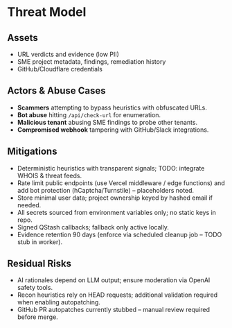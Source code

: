 # Threat Model

## Assets
- URL verdicts and evidence (low PII)
- SME project metadata, findings, remediation history
- GitHub/Cloudflare credentials

## Actors & Abuse Cases
- **Scammers** attempting to bypass heuristics with obfuscated URLs.
- **Bot abuse** hitting `/api/check-url` for enumeration.
- **Malicious tenant** abusing SME findings to probe other tenants.
- **Compromised webhook** tampering with GitHub/Slack integrations.

## Mitigations
- Deterministic heuristics with transparent signals; TODO: integrate WHOIS & threat feeds.
- Rate limit public endpoints (use Vercel middleware / edge functions) and add bot protection (hCaptcha/Turnstile) – placeholders noted.
- Store minimal user data; project ownership keyed by hashed email if needed.
- All secrets sourced from environment variables only; no static keys in repo.
- Signed QStash callbacks; fallback only active locally.
- Evidence retention 90 days (enforce via scheduled cleanup job – TODO stub in worker).

## Residual Risks
- AI rationales depend on LLM output; ensure moderation via OpenAI safety tools.
- Recon heuristics rely on HEAD requests; additional validation required when enabling autopatching.
- GitHub PR autopatches currently stubbed – manual review required before merge.
